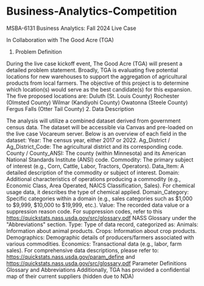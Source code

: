 # Business-Analytics-Competition
MSBA-6131 Business Analytics: Fall 2024 Live Case

In Collaboration with The Good Acre (TGA)
1. Problem Definition

During the live case kickoff event, The Good Acre (TGA) will present a detailed problem statement. Broadly, TGA is evaluating five potential locations for new warehouses to support the aggregation of agricultural products from local farmers. The objective of this project is to determine which location(s) would serve as the best candidate(s) for this expansion.
The five proposed locations are:
Duluth (St. Louis County)
Rochester (Olmsted County)
Wilmar (Kandiyohi County)
Owatonna (Steele County)
Fergus Falls (Otter Tail County)
2. Data Description

The analysis will utilize a combined dataset derived from government census data. The dataset will be accessible via Canvas and pre-loaded on the live case Vocareum server. Below is an overview of each field in the dataset:
Year: The census year, either 2017 or 2022.
Ag_District / Ag_District_Code: The agricultural district and its corresponding code.
County / County_ANSI: The county (within Minnesota) and its American National Standards Institute (ANSI) code.
Commodity: The primary subject of interest (e.g., Corn, Cattle, Labor, Tractors, Operators).
Data_Item: A detailed description of the commodity or subject of interest.
Domain: Additional characteristics of operations producing a commodity (e.g., Economic Class, Area Operated, NAICS Classification, Sales). For chemical usage data, it describes the type of chemical applied.
Domain_Category: Specific categories within a domain (e.g., sales categories such as $1,000 to $9,999, $10,000 to $19,999, etc.).
Value: The recorded data value or a suppression reason code. For suppression codes, refer to this https://quickstats.nass.usda.gov/src/glossary.pdf NASS Glossary under the "Abbreviations" section.
Type: Type of data record, categorized as:
Animals: Information about animal products.
Crops: Information about crop products.
Demographics: Demographic details of producers/farmers associated with various commodities.
Economics: Transactional data (e.g., labor, farm sales).
For comprehensive data descriptions, please refer to: https://quickstats.nass.usda.gov/param_define and https://quickstats.nass.usda.gov/src/glossary.pdf
Parameter Definitions
Glossary and Abbreviations
Additionally, TGA has provided a confidential map of their current suppliers (hidden due to NDA)
